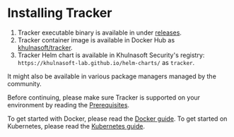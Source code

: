 # Installing Tracker

1. Tracker executable binary is available in under [releases](https://github.com/khulnasoft-lab/tracker/releases).
2. Tracker container image is available in Docker Hub as [khulnasoft/tracker](https://hub.docker.com/r/khulnasoft/tracker).
3. Tracker Helm chart is available in Khulnasoft Security's registry: `https://khulnasoft-lab.github.io/helm-charts/` as `tracker`.

It might also be available in various package managers managed by the community.

Before continuing, please make sure Tracker is supported on your environment by reading the [Prerequisites](./prerequisites.md).

To get started with Docker, please read the [Docker guide](./docker.md).
To get started on Kubernetes, please read the [Kubernetes guide](./kubernetes.md).
